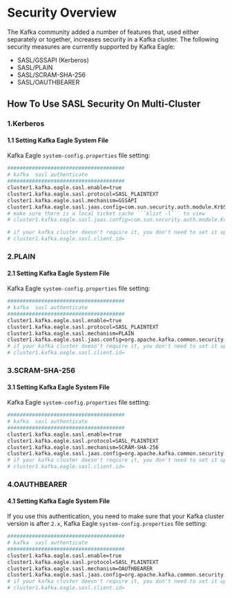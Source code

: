 # Security Overview
The Kafka community added a number of features that, used either separately or together, increases security in a Kafka cluster. The following security measures are currently supported by Kafka Eagle:
* SASL/GSSAPI (Kerberos)
* SASL/PLAIN
* SASL/SCRAM-SHA-256
* SASL/OAUTHBEARER

## How To Use SASL Security On Multi-Cluster
### 1.Kerberos
#### 1.1 Setting Kafka Eagle System File
Kafka Eagle ```system-config.properties``` file setting:

```bash
######################################
# kafka  sasl authenticate
######################################
cluster1.kafka.eagle.sasl.enable=true
cluster1.kafka.eagle.sasl.protocol=SASL_PLAINTEXT
cluster1.kafka.eagle.sasl.mechanism=GSSAPI
cluster1.kafka.eagle.sasl.jaas.config=com.sun.security.auth.module.Krb5LoginModule required useKeyTab=true storeKey=true keyTab="/etc/security/keytabs/kafka_client.keytab" principal="kafka-eagle.org@EXAMPLE.COM";
# make sure there is a local ticket cache ```klist -l``` to view
# cluster1.kafka.eagle.sasl.jaas.config=com.sun.security.auth.module.Krb5LoginModule required useTicketCache=true renewTicket=true serviceName="kafka-eagle.org";

# if your kafka cluster doesn't require it, you don't need to set it up
# cluster1.kafka.eagle.sasl.client.id=
```

### 2.PLAIN
#### 2.1 Setting Kafka Eagle System File
Kafka Eagle ```system-config.properties``` file setting:

```bash
######################################
# kafka  sasl authenticate
######################################
cluster1.kafka.eagle.sasl.enable=true
cluster1.kafka.eagle.sasl.protocol=SASL_PLAINTEXT
cluster1.kafka.eagle.sasl.mechanism=PLAIN
cluster1.kafka.eagle.sasl.jaas.config=org.apache.kafka.common.security.plain.PlainLoginModule required username="kafka" password="kafka-eagle";
# if your kafka cluster doesn't require it, you don't need to set it up
# cluster1.kafka.eagle.sasl.client.id=
```

### 3.SCRAM-SHA-256
#### 3.1 Setting Kafka Eagle System File
Kafka Eagle ```system-config.properties``` file setting:

```bash
######################################
# kafka  sasl authenticate
######################################
cluster1.kafka.eagle.sasl.enable=true
cluster1.kafka.eagle.sasl.protocol=SASL_PLAINTEXT
cluster1.kafka.eagle.sasl.mechanism=SCRAM-SHA-256
cluster1.kafka.eagle.sasl.jaas.config=org.apache.kafka.common.security.scram.ScramLoginModule required username="kafka" password="kafka-eagle";
# if your kafka cluster doesn't require it, you don't need to set it up
# cluster1.kafka.eagle.sasl.client.id=
```

### 4.OAUTHBEARER
#### 4.1 Setting Kafka Eagle System File
If you use this authentication, you need to make sure that your Kafka cluster version is after ```2.x```, Kafka Eagle ```system-config.properties``` file setting:

```bash
######################################
# kafka  sasl authenticate
######################################
cluster1.kafka.eagle.sasl.enable=true
cluster1.kafka.eagle.sasl.protocol=SASL_PLAINTEXT
cluster1.kafka.eagle.sasl.mechanism=OAUTHBEARER
cluster1.kafka.eagle.sasl.jaas.config=org.apache.kafka.common.security.oauthbearer.OAuthBearerLoginModule required unsecuredLoginStringClaim_sub="kafka-eagle";
# if your kafka cluster doesn't require it, you don't need to set it up
# cluster1.kafka.eagle.sasl.client.id=
```
